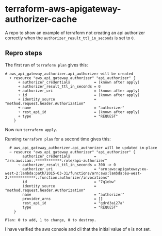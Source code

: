 # terraform-aws-apigateway-authorizer-cache

A repo to show an example of terraform not creating an api authorizer correctly when the `authorizer_result_ttl_in_seconds` is set to `0`.

## Repro steps

The first run of `terraform plan` gives this:

```
# aws_api_gateway_authorizer.api_authorizer will be created
  + resource "aws_api_gateway_authorizer" "api_authorizer" {
      + authorizer_credentials           = (known after apply)
      + authorizer_result_ttl_in_seconds = 0
      + authorizer_uri                   = (known after apply)
      + id                               = (known after apply)
      + identity_source                  = "method.request.header.Authorization"
      + name                             = "authorizer"
      + rest_api_id                      = (known after apply)
      + type                             = "REQUEST"
    }
```

Now run `terraform apply`.

Running `terraform plan` for a second time gives this:

```
  # aws_api_gateway_authorizer.api_authorizer will be updated in-place
  ~ resource "aws_api_gateway_authorizer" "api_authorizer" {
        authorizer_credentials           = "arn:aws:iam::************:role/api-authorizer"
      ~ authorizer_result_ttl_in_seconds = 300 -> 0
        authorizer_uri                   = "arn:aws:apigateway:eu-west-2:lambda:path/2015-03-31/functions/arn:aws:lambda:eu-west-2:************::function:authorizer/invocations"
        id                               = "7q1ebw"
        identity_source                  = "method.request.header.Authorization"
        name                             = "authorizer"
        provider_arns                    = []
        rest_api_id                      = "gdrd3ai27a"
        type                             = "REQUEST"
    }

Plan: 0 to add, 1 to change, 0 to destroy.
```

I have verified the aws console and cli that the initial value of `0` is not set.
